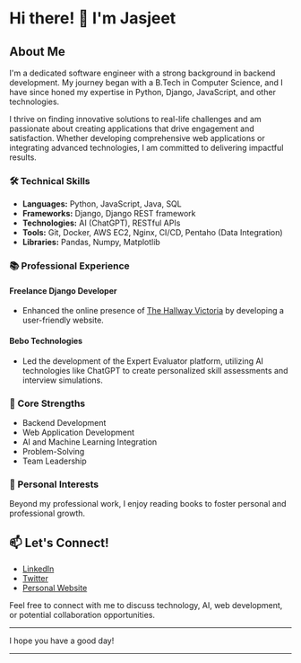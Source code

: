 
# Hi there! 👋 I'm Jasjeet
<!-- 
![Profile Views](https://komarev.com/ghpvc/?username=yourusername&color=blue) -->

## About Me

I'm a dedicated software engineer with a strong background in backend development. My journey began with a B.Tech in Computer Science, and I have since honed my expertise in Python, Django, JavaScript, and other technologies.

I thrive on finding innovative solutions to real-life challenges and am passionate about creating applications that drive engagement and satisfaction. Whether developing comprehensive web applications or integrating advanced technologies, I am committed to delivering impactful results.

### 🛠️ Technical Skills


- **Languages:** Python, JavaScript, Java, SQL
- **Frameworks:** Django, Django REST framework
- **Technologies:** AI (ChatGPT), RESTful APIs
- **Tools:** Git, Docker, AWS EC2, Nginx, CI/CD, Pentaho (Data Integration)
- **Libraries:** Pandas, Numpy, Matplotlib

### 📚 Professional Experience

#### Freelance Django Developer
- Enhanced the online presence of [The Hallway Victoria](https://thehallwayvictoria.com/) by developing a user-friendly website.

#### Bebo Technologies
- Led the development of the Expert Evaluator platform, utilizing AI technologies like ChatGPT to create personalized skill assessments and interview simulations.

### 🌟 Core Strengths

- Backend Development
- Web Application Development
- AI and Machine Learning Integration
- Problem-Solving
- Team Leadership

### 📖 Personal Interests

Beyond my professional work, I enjoy reading books to foster personal and professional growth.

## 📫 Let's Connect!

- [LinkedIn](https://www.linkedin.com/in/jasjeet-kaur-7b81761b3/)
- [Twitter](https://x.com/Jasjeetkaur0001)
- [Personal Website](https://jasjeet.me)

Feel free to connect with me to discuss technology, AI, web development, or potential collaboration opportunities.

---

I hope you have a good day!

---



<!--
### GitHub Stats
![Jasjeet's GitHub Stats](https://github-readme-stats.vercel.app/api?username=jasjeet774&show_icons=true&theme=radical)

![Top Langs](https://github-readme-stats.vercel.app/api/top-langs/?username=jasjeet774&layout=compact&theme=radical) -->
